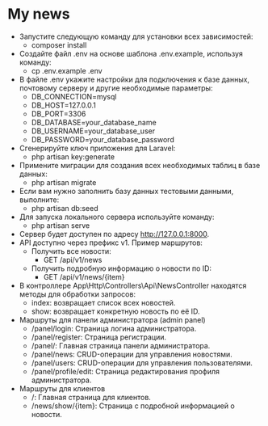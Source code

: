 # My news
- Запустите следующую команду для установки всех зависимостей:
    - composer install
- Создайте файл .env на основе шаблона .env.example, используя команду:
    - cp .env.example .env
- В файле .env укажите настройки для подключения к базе данных, почтовому серверу и другие необходимые параметры:
    - DB_CONNECTION=mysql
    - DB_HOST=127.0.0.1
    - DB_PORT=3306
    - DB_DATABASE=your_database_name
    - DB_USERNAME=your_database_user
    - DB_PASSWORD=your_database_password
- Сгенерируйте ключ приложения для Laravel:
    - php artisan key:generate
- Примените миграции для создания всех необходимых таблиц в базе данных:
    - php artisan migrate
- Если вам нужно заполнить базу данных тестовыми данными, выполните:
    - php artisan db:seed
- Для запуска локального сервера используйте команду:
    - php artisan serve
- Сервер будет доступен по адресу http://127.0.0.1:8000.
- API доступно через префикс v1. Пример маршрутов:
    - Получить все новости:
        - GET /api/v1/news
    - Получить подробную информацию о новости по ID:
        - GET /api/v1/news/{item}
- В контроллере App\Http\Controllers\Api\NewsController находятся методы для обработки запросов:
    - index: возвращает список всех новостей.
    - show: возвращает конкретную новость по её ID.
- Маршруты для панели администратора (admin panel)
    - /panel/login: Страница логина администратора.
    - /panel/register: Страница регистрации.
    - /panel/: Главная страница панели администратора.
    - /panel/news: CRUD-операции для управления новостями.
    - /panel/users: CRUD-операции для управления пользователями.
    - /panel/profile/edit: Страница редактирования профиля администратора.
- Маршруты для клиентов
    - /: Главная страница для клиентов.
    - /news/show/{item}: Страница с подробной информацией о новости.
